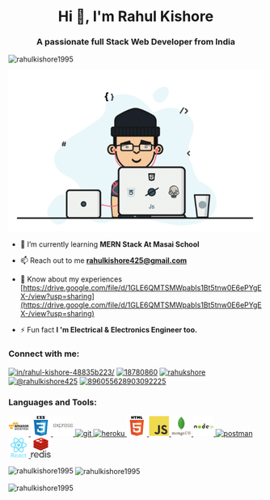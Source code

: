 <h1 align="center">Hi 👋, I'm Rahul Kishore</h1>
<h3 align="center">A passionate full Stack Web Developer from India</h3>

<p align="left"> <img src="https://komarev.com/ghpvc/?username=rahulkishore1995&label=Profile%20views&color=0e75b6&style=flat" alt="rahulkishore1995" /> </p>

<img src="https://raw.githubusercontent.com/kvssankar/kvssankar/main/programmer.gif" alt="gif" /> 

- 🌱 I’m currently learning **MERN Stack At Masai School**

- 📫 Reach out to me **rahulkishore425@gmail.com**

- 📄 Know about my experiences [https://drive.google.com/file/d/1GLE6QMTSMWpabIs1Bt5tnw0E6ePYgEX-/view?usp=sharing](https://drive.google.com/file/d/1GLE6QMTSMWpabIs1Bt5tnw0E6ePYgEX-/view?usp=sharing)

- ⚡ Fun fact **I 'm Electrical & Electronics Engineer too.**

<h3 align="left">Connect with me:</h3>
<p align="left">
<a href="https://linkedin.com/in/in/rahul-kishore-48835b223/" target="blank"><img align="center" src="https://raw.githubusercontent.com/rahuldkjain/github-profile-readme-generator/master/src/images/icons/Social/linked-in-alt.svg" alt="in/rahul-kishore-48835b223/" height="30" width="40" /></a>
<a href="https://stackoverflow.com/users/18780860" target="blank"><img align="center" src="https://raw.githubusercontent.com/rahuldkjain/github-profile-readme-generator/master/src/images/icons/Social/stack-overflow.svg" alt="18780860" height="30" width="40" /></a>
<a href="https://instagram.com/rahukshore" target="blank"><img align="center" src="https://raw.githubusercontent.com/rahuldkjain/github-profile-readme-generator/master/src/images/icons/Social/instagram.svg" alt="rahukshore" height="30" width="40" /></a>
<a href="https://medium.com/@rahulkishore425" target="blank"><img align="center" src="https://raw.githubusercontent.com/rahuldkjain/github-profile-readme-generator/master/src/images/icons/Social/medium.svg" alt="@rahulkishore425" height="30" width="40" /></a>
<a href="https://discord.gg/896055628903092225" target="blank"><img align="center" src="https://raw.githubusercontent.com/rahuldkjain/github-profile-readme-generator/master/src/images/icons/Social/discord.svg" alt="896055628903092225" height="30" width="40" /></a>
</p>

<h3 align="left">Languages and Tools:</h3>
<p align="left"> <a href="https://aws.amazon.com" target="_blank" rel="noreferrer"> <img src="https://raw.githubusercontent.com/devicons/devicon/master/icons/amazonwebservices/amazonwebservices-original-wordmark.svg" alt="aws" width="40" height="40"/> </a> <a href="https://www.w3schools.com/css/" target="_blank" rel="noreferrer"> <img src="https://raw.githubusercontent.com/devicons/devicon/master/icons/css3/css3-original-wordmark.svg" alt="css3" width="40" height="40"/> </a> <a href="https://expressjs.com" target="_blank" rel="noreferrer"> <img src="https://raw.githubusercontent.com/devicons/devicon/master/icons/express/express-original-wordmark.svg" alt="express" width="40" height="40"/> </a> <a href="https://git-scm.com/" target="_blank" rel="noreferrer"> <img src="https://www.vectorlogo.zone/logos/git-scm/git-scm-icon.svg" alt="git" width="40" height="40"/> </a> <a href="https://heroku.com" target="_blank" rel="noreferrer"> <img src="https://www.vectorlogo.zone/logos/heroku/heroku-icon.svg" alt="heroku" width="40" height="40"/> </a> <a href="https://www.w3.org/html/" target="_blank" rel="noreferrer"> <img src="https://raw.githubusercontent.com/devicons/devicon/master/icons/html5/html5-original-wordmark.svg" alt="html5" width="40" height="40"/> </a> <a href="https://developer.mozilla.org/en-US/docs/Web/JavaScript" target="_blank" rel="noreferrer"> <img src="https://raw.githubusercontent.com/devicons/devicon/master/icons/javascript/javascript-original.svg" alt="javascript" width="40" height="40"/> </a> <a href="https://www.mongodb.com/" target="_blank" rel="noreferrer"> <img src="https://raw.githubusercontent.com/devicons/devicon/master/icons/mongodb/mongodb-original-wordmark.svg" alt="mongodb" width="40" height="40"/> </a> <a href="https://nodejs.org" target="_blank" rel="noreferrer"> <img src="https://raw.githubusercontent.com/devicons/devicon/master/icons/nodejs/nodejs-original-wordmark.svg" alt="nodejs" width="40" height="40"/> </a> <a href="https://postman.com" target="_blank" rel="noreferrer"> <img src="https://www.vectorlogo.zone/logos/getpostman/getpostman-icon.svg" alt="postman" width="40" height="40"/> </a> <a href="https://reactjs.org/" target="_blank" rel="noreferrer"> <img src="https://raw.githubusercontent.com/devicons/devicon/master/icons/react/react-original-wordmark.svg" alt="react" width="40" height="40"/> </a> <a href="https://redis.io" target="_blank" rel="noreferrer"> <img src="https://raw.githubusercontent.com/devicons/devicon/master/icons/redis/redis-original-wordmark.svg" alt="redis" width="40" height="40"/> </a> </p>

<p><img align="left" src="https://github-readme-stats.vercel.app/api/top-langs?username=rahulkishore1995&show_icons=true&locale=en&layout=compact" alt="rahulkishore1995" /></p>

<p>&nbsp;<img align="center" src="https://github-readme-stats.vercel.app/api?username=rahulkishore1995&show_icons=true&locale=en" alt="rahulkishore1995" /></p>

<p><img align="center" src="https://github-readme-streak-stats.herokuapp.com/?user=rahulkishore1995&" alt="rahulkishore1995" /></p>
